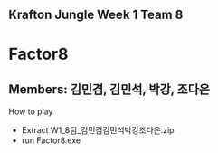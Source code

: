 ## Krafton Jungle Week 1 Team 8   
# **Factor8**   

Members: 김민겸, 김민석, 박강, 조다은   
---

How to play
- Extract W1_8팀_김민겸김민석박강조다은.zip
- run Factor8.exe
